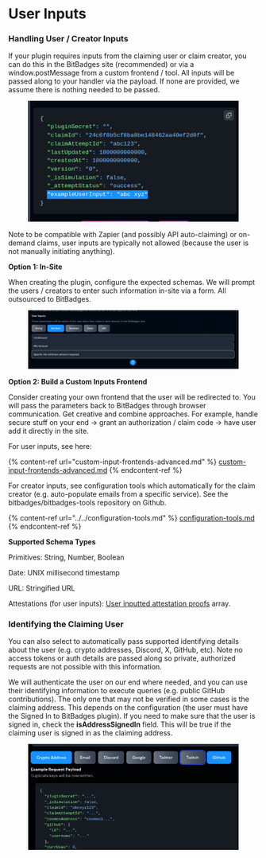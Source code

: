 # User Inputs

### Handling User / Creator Inputs

If your plugin requires inputs from the claiming user or claim creator, you can do this in the BitBadges site (recommended) or via a window.postMessage from a custom frontend / tool. All inputs will be passed along to your handler via the payload. If none are provided, we assume there is nothing needed to be passed.

<figure><img src="../../../../../.gitbook/assets/image (165).png" alt=""><figcaption></figcaption></figure>

Note to be compatible with Zapier (and possibly API auto-claiming) or on-demand claims, user inputs are typically not allowed (because the user is not manually initiating anything).&#x20;

**Option 1: In-Site**

When creating the plugin, configure the expected schemas. We will prompt the users / creators to enter such information in-site via a form. All outsourced to BitBadges.

<figure><img src="../../../../../.gitbook/assets/image (121).png" alt=""><figcaption></figcaption></figure>

**Option 2: Build a Custom Inputs Frontend**

Consider creating your own frontend that the user will be redirected to. You will pass the parameters back to BitBadges through browser communication. Get creative and combine approaches. For example, handle secure stuff on your end -> grant an authorization / claim code -> have user add it directly in the site.

For user inputs, see here:

{% content-ref url="custom-input-frontends-advanced.md" %}
[custom-input-frontends-advanced.md](custom-input-frontends-advanced.md)
{% endcontent-ref %}

For creator inputs, see configuration tools which automatically for the claim creator (e.g. auto-populate emails from a specific service). See the bitbadges/bitbadges-tools repository on Github.

{% content-ref url="../../configuration-tools.md" %}
[configuration-tools.md](../../configuration-tools.md)
{% endcontent-ref %}

**Supported Schema Types**

Primitives: String, Number, Boolean

Date: UNIX millisecond timestamp

URL: Stringified URL

Attestations (for user inputs): [User inputted attestation proofs](../../../../core-concepts/verifiable-attestations/) array.

### Identifying the Claiming User

You can also select to automatically pass supported identifying details about the user (e.g. crypto addresses, Discord, X, GitHub, etc).  Note no access tokens or auth details are passed along so private, authorized requests are not possible with this information.

We will authenticate the user on our end where needed, and you can use their identifying information to execute queries (e.g. public GitHub contributions). The only one that may not be verified in some cases is the claiming address. This depends on the configuration (the user must have the Signed In to BitBadges plugin). If you need to make sure that the user is signed in, check the **isAddressSignedIn** field. This will be true if the claiming user is signed in as the claiming address.

<figure><img src="../../../../../.gitbook/assets/image (7) (1) (1).png" alt=""><figcaption></figcaption></figure>
